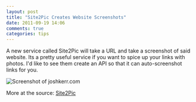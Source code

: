 ```yaml
---
layout: post
title: "Site2Pic Creates Website Screenshots"
date: 2011-09-19 14:06
comments: true
categories: tips
---
```

A new service called Site2Pic will take a URL and take a screenshot of said website.  Its a pretty useful service if you want to spice up your links with photos.  I'd like to see them create an API so that it can auto-screenshot links for you.

![Screenshot of joshkerr.com](http://i.imgur.com/BpT9k.png)

More at the source: [Site2Pic](http://www.site2pic.com)